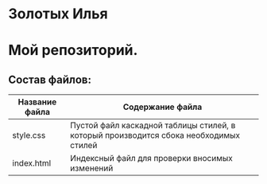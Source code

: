 # Золотых Илья
Мой репозиторий.
================
## Состав файлов:
Название файла  | Содержание файла
----------------|----------------------
style.css       | Пустой файл каскадной таблицы стилей, в который производится сбока необходимых стилей
index.html      | Индексный файл для проверки вносимых изменений